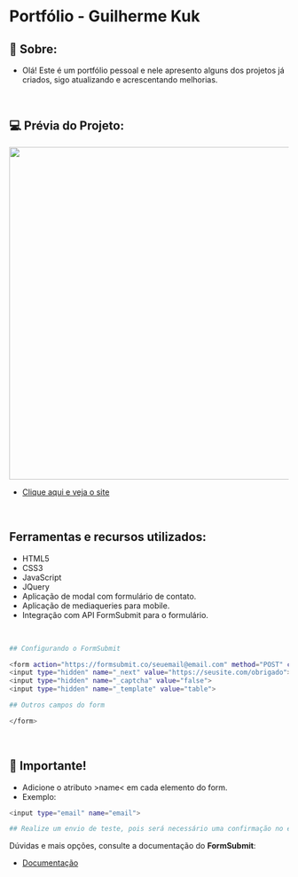 <h1 style="font-weight: bold;">Portfólio - Guilherme Kuk</h1>

## 📕 Sobre:
- Olá! Este é um portfólio pessoal e nele apresento alguns dos projetos já criados, sigo atualizando e acrescentando melhorias.

<br>

## 💻 Prévia do Projeto:

<img width="600px" src="https://i.ibb.co/JcbmqDx/gif-portfolio.gif" />

<br>

- [Clique aqui e veja o site](https://guilhermekuk-info.netlify.app/)

<br>

## Ferramentas e recursos utilizados:
- HTML5
- CSS3
- JavaScript
- JQuery
- Aplicação de modal com formulário de contato.
- Aplicação de mediaqueries para mobile.
- Integração com API FormSubmit para o formulário.

<br>


```bash
## Configurando o FormSubmit

<form action="https://formsubmit.co/seuemail@email.com" method="POST" class="form-contact">
<input type="hidden" name="_next" value="https://seusite.com/obrigado">
<input type="hidden" name="_captcha" value="false">
<input type="hidden" name="_template" value="table">

## Outros campos do form

</form>
```
<br>

## 🚩 Importante!

- Adicione o atributo >name< em cada elemento do form.
- Exemplo: 

```bash 
<input type="email" name="email">

## Realize um envio de teste, pois será necessário uma confirmação no e-mail informado acima. Não se preocupe, isso é solicitado apenas na 1ª vez.
```
Dúvidas e mais opções, consulte a documentação do **FormSubmit**:

- [Documentação](https://formsubmit.co/documentation)